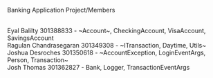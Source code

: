 Banking Application Project/Members

<br/>Eyal Balilty 301388833 - ~Account~, CheckingAccount, VisaAccount, SavingsAccount
<br/>Ragulan Chandrasegaran 301349308 - ~ITransaction, Daytime, Utils~
<br/>Joshua Desroches 301350618 - ~AccountException, LoginEventArgs, Person, Transaction~
<br/>Josh Thomas 301362827 - Bank, Logger, TransactionEventArgs
